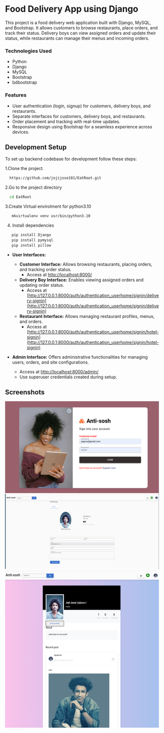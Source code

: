 # Food Delivery App using Django

This project is a food delivery web application built with Django, MySQL, and Bootstrap. It allows customers to browse restaurants, place orders, and track their status. Delivery boys can view assigned orders and update their status, while restaurants can manage their menus and incoming orders.

### Technologies Used

- Python
- Django
- MySQL
- Bootstrap
- bdbootstrap
  
### Features
- User authentication (login, signup) for customers, delivery boys, and restaurants.
- Separate interfaces for customers, delivery boys, and restaurants.
- Order placement and tracking with real-time updates.
- Responsive design using Bootstrap for a seamless experience across devices.

  
## Development Setup

To set up backend codebase for development follow these steps:


1.Clone the project.

```bash
  https://github.com/jojijose101/EatRoot.git
```

2.Go to the project directory

```bash
  cd EatRoot
```
3.Create Virtual envirolment for python3.10
   
   ```bash
      mkvirtualenv venv usr/bin/python3.10
   ```

4. Install dependencies

```bash
   pip install Django
   pip install pymysql
   pip install pillow

```
- **User Interfaces:**
  - **Customer Interface:** Allows browsing restaurants, placing orders, and tracking order status.
    - Access at [http://localhost:8000/](http://localhost:8000/)
  - **Delivery Boy Interface:** Enables viewing assigned orders and updating order status.
    - Access at [http://127.0.0.1:8000/auth/authentication_userhome/signin/delivery-signin](http://127.0.0.1:8000/auth/authentication_userhome/signin/delivery-signin)
  - **Restaurant Interface:** Allows managing restaurant profiles, menus, and orders.
    - Access at [http://127.0.0.1:8000/auth/authentication_userhome/signin/hotel-signin](http://127.0.0.1:8000/auth/authentication_userhome/signin/hotel-signin)

- **Admin Interface:** Offers administrative functionalities for managing users, orders, and site configurations.
  - Access at [http://localhost:8000/admin/](http://localhost:8000/admin/)
  - Use superuser credentials created during setup.

## Screenshots


![App Screenshot](https://github.com/jojijose101/Anti-sosh/blob/main/screenshot/Screenshot%20from%202024-04-03%2019-36-39.png)
![App Screenshot](https://github.com/jojijose101/Anti-sosh/blob/main/screenshot/Screenshot%20from%202024-04-03%2019-42-17.png)
![App Screenshot](https://github.com/jojijose101/Anti-sosh/blob/main/screenshot/Screenshot%20from%202024-04-03%2019-44-21.png)
